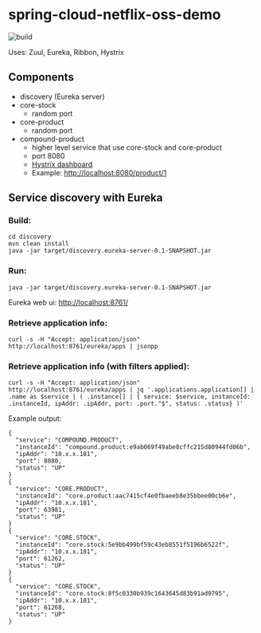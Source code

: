 # spring-cloud-netflix-oss-demo

![build](https://api.travis-ci.org/jenshadlich/spring-cloud-netflix-oss-demo.svg)

Uses: Zuul, Eureka, Ribbon, Hystrix

## Components

* discovery (Eureka server)
* core-stock
  * random port
* core-product
  * random port
* compound-product
  * higher level service that use core-stock and core-product
  * port 8080
  * [Hystrix dashboard](http://localhost:8080/hystrix/monitor?stream=http%3A%2F%2Flocalhost%3A8080%2Fhystrix.stream)
  * Example: [http://localhost:8080/product/1](http://localhost:8080/product/1)

## Service discovery with Eureka

### Build:
```
cd discovery
mvn clean install
java -jar target/discovery.eureka-server-0.1-SNAPSHOT.jar
```

### Run:
```
java -jar target/discovery.eureka-server-0.1-SNAPSHOT.jar
```

Eureka web ui: [http://localhost:8761/](http://localhost:8761/)

### Retrieve application info:
```
curl -s -H "Accept: application/json" http://localhost:8761/eureka/apps | jsonpp
```

### Retrieve application info (with filters applied):
```
curl -s -H "Accept: application/json" http://localhost:8761/eureka/apps | jq '.applications.application[] | .name as $service | ( .instance[] | { service: $service, instanceId: .instanceId, ipAddr: .ipAddr, port: .port."$", status: .status} )'
```

Example output:

```
{
  "service": "COMPOUND.PRODUCT",
  "instanceId": "compound.product:e9ab069f49abe8cffc215d80944fd06b",
  "ipAddr": "10.x.x.181",
  "port": 8080,
  "status": "UP"
}
{
  "service": "CORE.PRODUCT",
  "instanceId": "core.product:aac7415cf4e0fbaeeb8e35bbee00cb6e",
  "ipAddr": "10.x.x.181",
  "port": 63981,
  "status": "UP"
}
{
  "service": "CORE.STOCK",
  "instanceId": "core.stock:5e9bb499bf59c43eb8551f5196b6522f",
  "ipAddr": "10.x.x.181",
  "port": 61262,
  "status": "UP"
}
{
  "service": "CORE.STOCK",
  "instanceId": "core.stock:8f5c0330b939c1643645d83b91ad9795",
  "ipAddr": "10.x.x.181",
  "port": 61268,
  "status": "UP"
}
```
